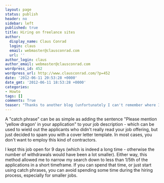 ```yaml
---
layout: page
status: publish
header: no
sidebar: left
published: true
title: Hiring on freelance sites
author:
  display_name: Claus Conrad
  login: claus
  email: webmaster@clausconrad.com
  url: ''
author_login: claus
author_email: webmaster@clausconrad.com
wordpress_id: 452
wordpress_url: http://www.clausconrad.com/?p=452
date: '2012-06-11 20:53:28 +0000'
date_gmt: '2012-06-11 18:53:28 +0000'
categories:
- Howto
tags: []
comments: True
teaser: "Thanks to another blog (unfortunately I can't remember where I read it) I have begun asking for \"catch phrases\" in job offerings on freelance sites."
---
```

A "catch phrase" can be as simple as adding the sentence "Please mention 'yellow dragon' in your application" to your job description - which can be used to wield out the applicants who didn't really read your job offering, but just decided to spam you with a cover letter template. In most cases, you don't want to employ this kind of contractors.

I kept this job open for 9 days (which is indeed a long time - otherwise the number of withdrawals would have been a lot smaller). Either way, this method allowed me to narrow my search down to less than 1/5th of the applications in a short timeframe. If you can spend that time, or just start using catch phrases, you can avoid spending some time during the hiring process, especially for smaller jobs.

